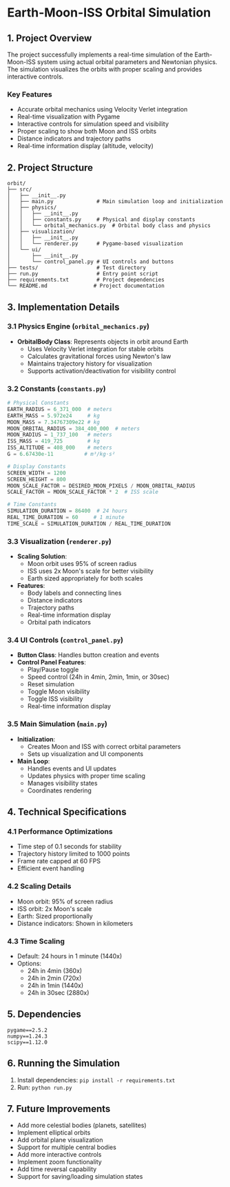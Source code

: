 # Earth-Moon-ISS Orbital Simulation

## 1. Project Overview
The project successfully implements a real-time simulation of the Earth-Moon-ISS system using actual orbital parameters and Newtonian physics. The simulation visualizes the orbits with proper scaling and provides interactive controls.

### Key Features
- Accurate orbital mechanics using Velocity Verlet integration
- Real-time visualization with Pygame
- Interactive controls for simulation speed and visibility
- Proper scaling to show both Moon and ISS orbits
- Distance indicators and trajectory paths
- Real-time information display (altitude, velocity)

## 2. Project Structure
```
orbit/
├── src/
│   ├── __init__.py
│   ├── main.py              # Main simulation loop and initialization
│   ├── physics/
│   │   ├── __init__.py
│   │   ├── constants.py     # Physical and display constants
│   │   └── orbital_mechanics.py  # Orbital body class and physics
│   ├── visualization/
│   │   ├── __init__.py
│   │   └── renderer.py      # Pygame-based visualization
│   └── ui/
│       ├── __init__.py
│       └── control_panel.py # UI controls and buttons
├── tests/                   # Test directory
├── run.py                   # Entry point script
├── requirements.txt         # Project dependencies
└── README.md               # Project documentation
```

## 3. Implementation Details

### 3.1 Physics Engine (`orbital_mechanics.py`)
- **OrbitalBody Class**: Represents objects in orbit around Earth
  - Uses Velocity Verlet integration for stable orbits
  - Calculates gravitational forces using Newton's law
  - Maintains trajectory history for visualization
  - Supports activation/deactivation for visibility control

### 3.2 Constants (`constants.py`)
```python
# Physical Constants
EARTH_RADIUS = 6_371_000  # meters
EARTH_MASS = 5.972e24     # kg
MOON_MASS = 7.34767309e22 # kg
MOON_ORBITAL_RADIUS = 384_400_000  # meters
MOON_RADIUS = 1_737_100   # meters
ISS_MASS = 419_725        # kg
ISS_ALTITUDE = 408_000    # meters
G = 6.67430e-11          # m³/kg⋅s²

# Display Constants
SCREEN_WIDTH = 1200
SCREEN_HEIGHT = 800
MOON_SCALE_FACTOR = DESIRED_MOON_PIXELS / MOON_ORBITAL_RADIUS
SCALE_FACTOR = MOON_SCALE_FACTOR * 2  # ISS scale

# Time Constants
SIMULATION_DURATION = 86400  # 24 hours
REAL_TIME_DURATION = 60     # 1 minute
TIME_SCALE = SIMULATION_DURATION / REAL_TIME_DURATION
```

### 3.3 Visualization (`renderer.py`)
- **Scaling Solution**: 
  - Moon orbit uses 95% of screen radius
  - ISS uses 2x Moon's scale for better visibility
  - Earth sized appropriately for both scales
- **Features**:
  - Body labels and connecting lines
  - Distance indicators
  - Trajectory paths
  - Real-time information display
  - Orbital path indicators

### 3.4 UI Controls (`control_panel.py`)
- **Button Class**: Handles button creation and events
- **Control Panel Features**:
  - Play/Pause toggle
  - Speed control (24h in 4min, 2min, 1min, or 30sec)
  - Reset simulation
  - Toggle Moon visibility
  - Toggle ISS visibility
  - Real-time information display

### 3.5 Main Simulation (`main.py`)
- **Initialization**:
  - Creates Moon and ISS with correct orbital parameters
  - Sets up visualization and UI components
- **Main Loop**:
  - Handles events and UI updates
  - Updates physics with proper time scaling
  - Manages visibility states
  - Coordinates rendering

## 4. Technical Specifications

### 4.1 Performance Optimizations
- Time step of 0.1 seconds for stability
- Trajectory history limited to 1000 points
- Frame rate capped at 60 FPS
- Efficient event handling

### 4.2 Scaling Details
- Moon orbit: 95% of screen radius
- ISS orbit: 2x Moon's scale
- Earth: Sized proportionally
- Distance indicators: Shown in kilometers

### 4.3 Time Scaling
- Default: 24 hours in 1 minute (1440x)
- Options: 
  - 24h in 4min (360x)
  - 24h in 2min (720x)
  - 24h in 1min (1440x)
  - 24h in 30sec (2880x)

## 5. Dependencies
```
pygame==2.5.2
numpy==1.24.3
scipy==1.12.0
```

## 6. Running the Simulation
1. Install dependencies: `pip install -r requirements.txt`
2. Run: `python run.py`

## 7. Future Improvements
- Add more celestial bodies (planets, satellites)
- Implement elliptical orbits
- Add orbital plane visualization
- Support for multiple central bodies
- Add more interactive controls
- Implement zoom functionality
- Add time reversal capability
- Support for saving/loading simulation states 